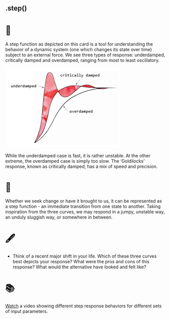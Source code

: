 ## .step()

# 🔬

A step function as depicted on this card is a tool for understanding the behavior of a dynamic system (one which changes its state over time) subject to an external force. We see three types of response: underdamped, critically damped and overdamped, ranging from most to least oscillatory. 

​              ![step-explained.png](../../assets/step-explained.png)            

While the underdamped case is fast, it is rather unstable. At the other extreme, the overdamped case is simply too slow. The ‘Goldilocks’ response, known as critically damped, has a mix of speed and precision.

# 🧩

Whether we seek change or have it brought to us, it can be represented as a step function - an immediate transition from one state to another. Taking inspiration from the three curves, we may respond in a jumpy, unstable way, an unduly sluggish way, or somewhere in between. 

# 🖋️

- Think of a recent major shift in your life. Which of these three curves best depicts your response? What were the pros and cons of this response? What would the alternative have looked and felt like?

# 📚

[Watch](https://www.youtube.com/watch?v=fusr9eTceEo) a video showing different step response behaviors for different sets of input parameters.